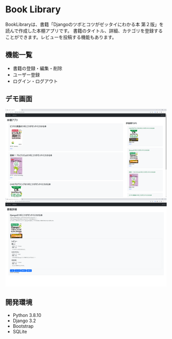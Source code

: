 # Book Library

BookLibraryは、書籍「Djangoのツボとコツがゼッタイにわかる本 第２版」を読んで作成した本棚アプリです。
書籍のタイトル、詳細、カテゴリを登録することができます。レビューを投稿する機能もあります。

## 機能一覧

- 書籍の登録・編集・削除
- ユーザー登録
- ログイン・ログアウト

## デモ画面

![index_page](https://github.com/sei-66/BookLibrary/blob/main/images/index_page.png)
![detail_page](https://github.com/sei-66/BookLibrary/blob/main/images/detail_page.png)

## 開発環境

- Python 3.8.10
- Django 3.2
- Bootstrap
- SQLite
